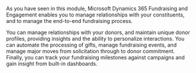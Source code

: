 As you have seen in this module, Microsoft Dynamics 365 Fundraising and Engagement enables you to manage relationships with your constituents, and to manage the end-to-end fundraising process.

You can manage relationships with your donors, and maintain unique donor profiles, providing insights and the ability to personalize interactions. You can automate the processing of gifts, manage fundraising events, and manage major moves from solicitation through to donor commitment. Finally, you can track your fundraising milestones against campaigns and gain insight from built-in dashboards.
